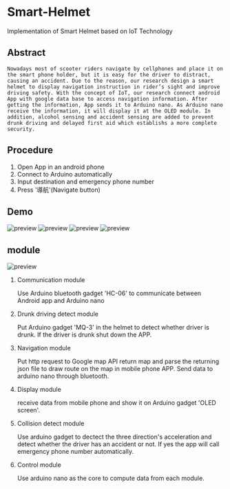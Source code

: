 # Smart-Helmet
 Implementation of Smart Helmet based on IoT Technology

 ## Abstract
    Nowadays most of scooter riders navigate by cellphones and place it on the smart phone holder, but it is easy for the driver to distract, causing an accident. Due to the reason, our research design a smart helmet to display navigation instruction in rider’s sight and improve driving safety. With the concept of IoT, our research connect android App with google data base to access navigation information. After getting the information, App sends it to Arduino nano. As Arduino nano receive the information, it will display it at the OLED module. In addition, alcohol sensing and accident sensing are added to prevent drunk driving and delayed first aid which establishs a more complete security.

## Procedure

1. Open App in an android phone
2. Connect to Arduino automatically
3. Input destination and emergency phone number
4. Press '導航'(Navigate button)

## Demo
![preview](https://i.imgur.com/8YbgVLa.jpg)
![preview](https://i.imgur.com/poEH3Mz.jpg)
![preview](https://imgur.com/EpU3ZYv.jpg)
![preview](https://imgur.com/qGEbeBE.jpg)

## module

![preview](https://i.imgur.com/8O3KjVG.png)

1. Communication module

    Use Arduino bluetooth gadget 'HC-06' to communicate between Android app and Arduino nano

2. Drunk driving detect module

    Put Arduino gadget 'MQ-3' in the helmet to detect whether driver is drunk. If the driver is drunk shut down the APP.

3. Navigation module

    Put http request to Google map API return map and parse the returning json file to draw route on the map in mobile phone APP. Send data to arduino nano through bluetooth.

4. Display module

    receive data from mobile phone and show it on Arduino gadget 'OLED screen'.

5. Collision detect module

    Use arduino gadget to dectect the three direction's acceleration and detect whether the driver has an accident or not. If yes the app will call emergency phone number automatically.

6. Control module

    Use arduino nano as the core to compute data from each module.



